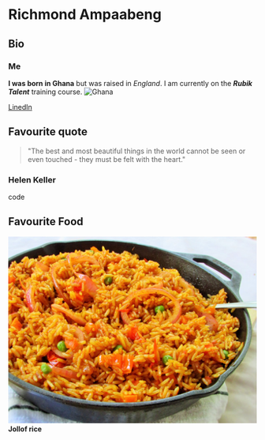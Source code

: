 # Richmond Ampaabeng
## Bio
### Me
**I was born in Ghana** but was raised in _England_. I am currently on the **_Rubik Talent_** training course. ![Ghana](https://scontent-lcy1-1.xx.fbcdn.net/v/t1.6435-9/180330349_291706242592570_5558439967576383558_n.jpg?stp=dst-jpg_s640x640&_nc_cat=103&ccb=1-7&_nc_sid=a26aad&_nc_ohc=h0lpv944N0IAX8TpPmH&_nc_ht=scontent-lcy1-1.xx&oh=00_AT9pN2oKZwa2xIyUjB8OIR4TRPTuCqvkzT_aRSWxsBsOgg&oe=630D5229)

[LinedIn](https://www.linkedin.com/in/richmond-ampaabeng-735046171/)

## Favourite quote
> "The best and most beautiful things in the world cannot be seen or even touched - they must be felt with the heart."
###                             Helen Keller


code 


## Favourite Food
![jollof](./jollof.jpeg)
**Jollof rice**

